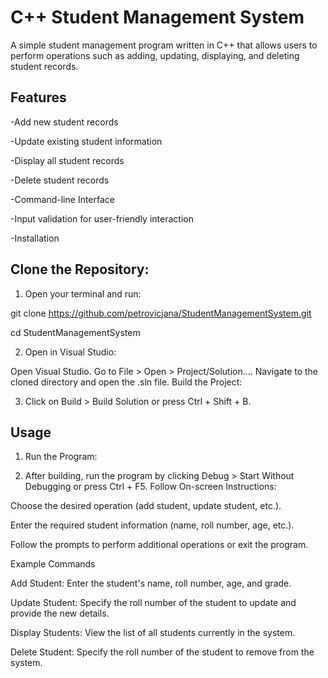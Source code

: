 # C++ Student Management System

A simple student management program written in C++ that allows users to perform operations such as adding, updating, displaying, and deleting student records.

## Features
-Add new student records

-Update existing student information

-Display all student records

-Delete student records

-Command-line Interface

-Input validation for user-friendly interaction

-Installation

## Clone the Repository:

1. Open your terminal and run:

git clone https://github.com/petrovicjana/StudentManagementSystem.git

cd StudentManagementSystem

2. Open in Visual Studio:

Open Visual Studio.
Go to File > Open > Project/Solution....
Navigate to the cloned directory and open the .sln file.
Build the Project:

3. Click on Build > Build Solution or press Ctrl + Shift + B.

## Usage

1. Run the Program:

2. After building, run the program by clicking Debug > Start Without Debugging or press Ctrl + F5.
Follow On-screen Instructions:

Choose the desired operation (add student, update student, etc.).

Enter the required student information (name, roll number, age, etc.).

Follow the prompts to perform additional operations or exit the program.

Example Commands

Add Student: Enter the student's name, roll number, age, and grade.

Update Student: Specify the roll number of the student to update and provide the new details.

Display Students: View the list of all students currently in the system.

Delete Student: Specify the roll number of the student to remove from the system. 
